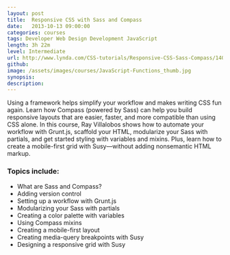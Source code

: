 ```yaml
---
layout:	post
title:  Responsive CSS with Sass and Compass
date:   2013-10-13 09:00:00
categories: courses
tags: Developer Web Design Development JavaScript
length: 3h 22m
level: Intermediate
url: http://www.lynda.com/CSS-tutorials/Responsive-CSS-Sass-Compass/140777-2.html
github: 
image: /assets/images/courses/JavaScript-Functions_thumb.jpg
synopsis: 
description: 
---
```


Using a framework helps simplify your workflow and makes writing CSS fun again. Learn how Compass (powered by Sass) can help you build responsive layouts that are easier, faster, and more compatible than using CSS alone. In this course, Ray Villalobos shows how to automate your workflow with Grunt.js, scaffold your HTML, modularize your Sass with partials, and get started styling with variables and mixins. Plus, learn how to create a mobile-first grid with Susy—without adding nonsemantic HTML markup.

### Topics include:

- What are Sass and Compass?
- Adding version control
- Setting up a workflow with Grunt.js
- Modularizing your Sass with partials
- Creating a color palette with variables
- Using Compass mixins
- Creating a mobile-first layout
- Creating media-query breakpoints with Susy
- Designing a responsive grid with Susy